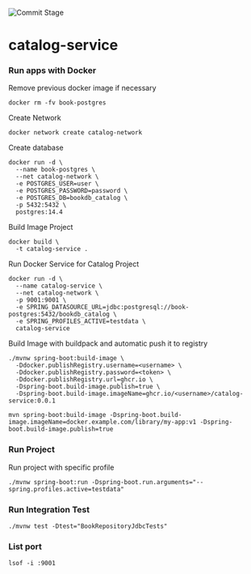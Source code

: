 ![Commit Stage](https://github.com/pebrisulistiyo/catalog-service/actions/workflows/commit-stage.yml/badge.svg)
# catalog-service

### Run apps with Docker
Remove previous docker image if necessary
```shell
docker rm -fv book-postgres
```

Create Network
```shell
docker network create catalog-network
```

Create database
```shell
docker run -d \
  --name book-postgres \
  --net catalog-network \
  -e POSTGRES_USER=user \
  -e POSTGRES_PASSWORD=password \
  -e POSTGRES_DB=bookdb_catalog \
  -p 5432:5432 \
  postgres:14.4
```

Build Image Project
```shell
docker build \
  -t catalog-service .
```

Run Docker Service for Catalog Project
```shell
docker run -d \
  --name catalog-service \
  --net catalog-network \
  -p 9001:9001 \
  -e SPRING_DATASOURCE_URL=jdbc:postgresql://book-postgres:5432/bookdb_catalog \
  -e SPRING_PROFILES_ACTIVE=testdata \
  catalog-service
```


Build Image with buildpack and automatic push it to registry
```shell
./mvnw spring-boot:build-image \
  -Ddocker.publishRegistry.username=<username> \
  -Ddocker.publishRegistry.password=<token> \
  -Ddocker.publishRegistry.url=ghcr.io \
  -Dspring-boot.build-image.publish=true \
  -Dspring-boot.build-image.imageName=ghcr.io/<username>/catalog-service:0.0.1
```
`mvn spring-boot:build-image -Dspring-boot.build-image.imageName=docker.example.com/library/my-app:v1 -Dspring-boot.build-image.publish=true`
### Run Project
Run project with specific profile
```shell
./mvnw spring-boot:run -Dspring-boot.run.arguments="--spring.profiles.active=testdata"
```

### Run Integration Test
```shell
./mvnw test -Dtest="BookRepositoryJdbcTests"
```

### List port
```shell 
lsof -i :9001
```